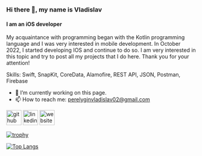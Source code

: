 ### Hi there 👋, my name is Vladislav
#### I am an iOS developer
My acquaintance with programming began with the Kotlin programming language and I was very interested in mobile development. In October 2022, I started developing IOS and continue to do so. I am very interested in this topic and try to post all my projects that I do here. Thank you for your attention!

Skills: Swift, SnapKit, CoreData, Alamofire, REST API, JSON, Postman, Firebase

- 🔭 I’m currently working on this page. 
- 📫 How to reach me: perelyginvladislav02@gmail.com 


[<img src='https://cdn.jsdelivr.net/npm/simple-icons@3.0.1/icons/github.svg' alt='github' height='40'>](https://github.com/Nepenka)  [<img src='https://cdn.jsdelivr.net/npm/simple-icons@3.0.1/icons/linkedin.svg' alt='linkedin' height='40'>](https://www.linkedin.com/in/https://www.linkedin.com/in/vladislav-perelygin-4bb125266//)  [<img src='https://cdn.jsdelivr.net/npm/simple-icons@3.0.1/icons/icloud.svg' alt='website' height='40'>](https://www.codewars.com/users/Nepenka)  

[![trophy](https://github-profile-trophy.vercel.app/?username=Nepenka)](https://github.com/ryo-ma/github-profile-trophy)

[![Top Langs](https://github-readme-stats.vercel.app/api/top-langs/?username=Nepenka)](https://github.com/anuraghazra/github-readme-stats)

